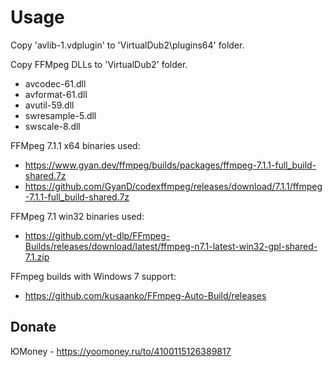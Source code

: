 # Usage

Copy 'avlib-1.vdplugin' to 'VirtualDub2\plugins64' folder.

Copy FFMpeg DLLs to 'VirtualDub2' folder.
* avcodec-61.dll
* avformat-61.dll
* avutil-59.dll
* swresample-5.dll
* swscale-8.dll 

FFMpeg 7.1.1 x64 binaries used:
* https://www.gyan.dev/ffmpeg/builds/packages/ffmpeg-7.1.1-full_build-shared.7z
* https://github.com/GyanD/codexffmpeg/releases/download/7.1.1/ffmpeg-7.1.1-full_build-shared.7z

FFMpeg 7.1 win32 binaries used:
* https://github.com/yt-dlp/FFmpeg-Builds/releases/download/latest/ffmpeg-n7.1-latest-win32-gpl-shared-7.1.zip

FFmpeg builds with Windows 7 support:
* https://github.com/kusaanko/FFmpeg-Auto-Build/releases

## Donate

ЮMoney - https://yoomoney.ru/to/4100115126389817
